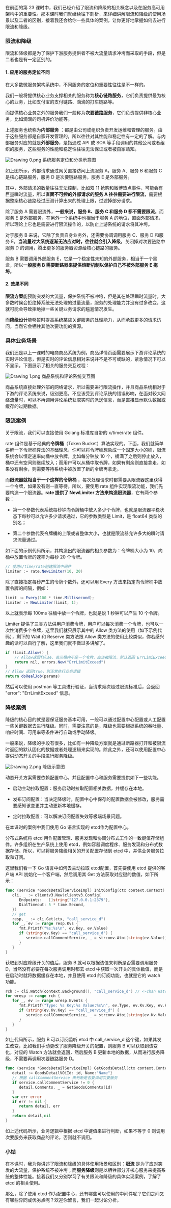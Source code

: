 在前面的第 23 课时中，我们已经介绍了限流和降级的相关概念以及在服务高可用架构中的重要性。那本课时我们就继续往下剖析，来详细讲解限流和降级的使用场景以及二者的区别，接着我还会给你一些具体的案例，让你更好地掌握如何去进行限流和降级。

### 限流和降级

限流和降级都是为了保护下游服务提供者不被大流量请求冲垮而采取的手段，但是二者也是有一定区别的。

#### 1. 应用的服务定位不同

在大多数微服务架构系统中，不同服务的定位和重要性往往是不一样的。

我们一般将提供核心业务支撑相关的服务称为**核心链路服务**，它们负责提供最为核心的业务，比如支付宝的支付链路、滴滴的打车链路等。

而提供核心业务之外的服务我们一般称为**次要链路服务**，它们负责提供非核心业务，比如滴滴的司机评价功能等。

上述服务也统称为**内部服务** ：都是由公司或组织负责开发运维和管理的服务。由于这些服务都是自家开发管理的，所以往往对其性能和稳定性有一定的了解。与内部服务对应的就是**外部服务**，是指通过 API 或 SOA 等手段调用的其他公司或者组织的服务，这些服务的性能和稳定性往往无法保证或者被自家熟知。

<Image alt="Drawing 0.png" src="https://s0.lgstatic.com/i/image/M00/4F/F9/CgqCHl9hpCCAZePCAABZjumIw_A149.png"/>  
系统服务定位和分类示意图

如上图所示，外部请求通过网关直接访问上流服务 A，服务 A、服务 B 和服务 C 是核心链路服务，服务 D 是次要链路服务，服务 E 是外部服务。

其中，外部请求的数量往往无法控制，比如双 11 抢购和微博热点事件，可能会有巨量瞬时流量，所以**直面不可控的外部请求的服务 A 往往需要进行限流**，需要根据整条核心链路经过压测计算出来的处理上限，过滤掉部分请求。

除了服务 A 需要限流外，**一般来说，服务 B、服务 C 和服务 D 都不需要限流**。而服务 E 是外部服务，在另外一个系统中也相当于服务 A 的地位，直面外部请求，所以理论上它也是需要进行限流操作的，以防止上游系统的请求将其冲垮。

对于服务 B 来说，它除了负责自身业务外，还需要协调调用服务 C、服务 D 和服务 E，**当流量过大系统逐渐无法应对时，往往就会引入降级**，关闭掉对次要链路中服务 D 的调用，腾出更多的服务器资源给核心链路的服务。

服务 B 需要调用外部服务 E，它是一个稳定性未知的外部服务，相当于一个黑盒，所以**一般服务 B 需要断路器来提供熔断机制以保护自己不被外部服务 E 拖垮**。

#### 2. 效果不同

**限流方案**能预防突发的大流量，保护系统不被冲垮，但是其在处理瞬时流量时，大多数时候会拒绝掉系统无法处理的过量流量，服务的处理能力并没有过多改变，这就可能会导致拒绝掉一些关键业务请求的尴尬情况发生。

而**降级设计**能够暂时提高系统某些关键服务的处理能力，从而承载更多的请求访问，当然它会牺牲其他次要功能的资源。

### 具体业务场景

我们还是以上一课时的电商商品系统为例，商品详情页面需要展示下游评论系统的实时评论信息，但是实时的评论信息相对来说并不是不可或缺的，紧急情况下可以不显示。下图展示了相关的服务交互过程：

<Image alt="Drawing 1.png" src="https://s0.lgstatic.com/i/image/M00/4F/EE/Ciqc1F9hpDCAPo2GAABR4306i7Q796.png"/>  
商品系统和评论系统交互图

商品系统直接处理外部的网络请求，所以需要进行限流操作，并且商品系统相对于下游的评论系统来说，级别更高，不应该受到评论系统的错误影响，在面对较大网络流量时，可以不再调用评论系统获取实时的派送信息，而是直接显示默认数据或缓存的过期数据。

### 限流案例

关于限流，我们可以直接使用 Golang 标准库自带的 x/time/rate 组件。

rate 组件是基于经典的**令牌桶**（Token Bucket）算法实现的。下面，我们就简单讲解一下令牌桶算法的基础理念，你可以将令牌桶想象成一个固定大小的桶，限流系统会以恒定速率向桶中放令牌，比如每分钟放 10 个，桶满了之后则停止放入，桶中还有空间则继续放入；而用户可以从桶中取令牌，如果有剩余则直接拿走，如果没有剩余，则需要等待系统中被放置了新的令牌再拿走。

而**限流器就相当于一个这样的令牌桶** ，每次处理请求时都需要从限流器这里获得一个令牌，如果没有则一直等待。所以，要使用 rate 组件实现限流功能，我们先要构造一个限流器。**rate 提供了 NewLimiter 方法来构造限流器**，它有两个参数：

* 第一个参数代表系统每秒钟向令牌桶中放入多少个令牌，也就是限流器平稳状态下每秒可以允许多少请求通过，它的参数类型是 Limit，是 float64 类型的别名；

* 第二个参数代表令牌桶的上限或者整体大小，也就是限流器允许多大的瞬时请求流量通过。

如下面的示例代码所示，其构造出的限流器的相关参数为：令牌桶大小为 10，向桶中放置令牌的速率为每秒 20 个令牌。

```java
// 使用x/time/rate创建限流中间件
limiter := rate.NewLimiter(10, 20)
```

除了直接指定每秒产生的令牌个数外，还可以用 Every 方法来指定向令牌桶中放置令牌的间隔，例如：

```java
limit := Every(100 * time.Millisecond);
limiter := NewLimiter(limit, 1);
```

以上就表示每 100ms 往桶中放一个令牌，也就是说 1 秒钟可以产生 10 个令牌。

Limiter 提供了三类方法供用户消费令牌，用户可以每次消费一个令牌，也可以一次性消费多个令牌，这里我们就只展示其中的 Allow 类方法的使用（如下示例代码），剩下的 Wait 和 Reserve 类方法跟 Allow 类方法的使用比较类似，你若感兴趣的话可以自行了解，这里我们就不做过多讲解了。

```java
if !limit.Allow() {
    // Allow返回false，表示桶内不足一个令牌，应该被限流，默认返回 ErrLimiExceed 异常
    return nil, errors.New("ErrLimitExceed")
}
// Allow 返回true，则正常执行业务逻辑
return doRealJob(params)
```

然后可以使用 postman 等工具进行验证，当请求频次超过限流标准后，会返回 "error": "ErrLimitExceed" 信息。

### 降级案例

降级的核心目的就是要保证服务基本可用，一般可以通过配置中心配置或人工配置一些关键数据去进行降级。同时，需要注意的是，降级也需要根据系统的吞吐量、响应时间、可用率等条件进行自动或手动降级。

一般来说，降级的手段有很多，比如有一种降级方案就是通过断路器打开和被限流时返回的默认固化的数据或者处理逻辑来实现的。除此之外，还可以使用配置中心提供动态开关的手段进行服务降级。

<Image alt="Drawing 2.png" src="https://s0.lgstatic.com/i/image/M00/4F/F9/CgqCHl9hpE2AMoEtAABJPMCu7CE561.png"/>  
降级示意图

动态开关方案需要依赖配置中心，并且配置中心和服务需要提供如下一些功能。

* 启动主动拉取配置：服务启动时拉取配置相关数据，并缓存在本地。

* 发布订阅配置：当决定降级时，配置中心中保存的配置数据会被修改，服务需要感知该变更并主动更新本地缓存。

* 定时拉取配置：可以解决订阅配置失效等极端场景问题。

在本课时的案例中我们使用 Go 语言实现的 etcd作为配置中心。

分布式系统将 etcd 用作配置管理、服务发现和协调分布式工作的一致键值存储组件。许多组织在生产系统上使用 etcd，例如容器调度程序、服务发现和分布式数据存储。所以，可以将服务降级相关的开关配置存储到 etcd 中，并供业务服务拉取和订阅。

这里我们看一下 Go 语言中如何去主动拉取 etcd配置，首先要使用 etcd 提供的客户端 API 初始化一个客户端，然后调用其 Get 方法获取对应键的数值，如下所示：

```go
func (service *GoodsDetailServiceImpl) InitConfig(ctx context.Context) {
   cli, _ := clientv3.New(clientv3.Config{
      Endpoints:   []string{"127.0.0.1:2379"},
      DialTimeout: 5 * time.Second,
   })
   // get
   resp, _ := cli.Get(ctx, "call_service_d")
   for _, ev := range resp.Kvs {
      fmt.Printf("%s:%s\n", ev.Key, ev.Value)
      if (string(ev.Key) == "call_service_d") {
         service.callCommentService, _ = strconv.Atoi(string(ev.Value))
      }
   }
}
```

获取到对应降级开关的值后，服务 B 就可以根据该值来判断是否需要调用服务 D，当然没有必要在每次服务调用时都去 etcd 中获取一次开关的具体数值，而是在启动时就将数据缓存在本地，并且使用 etcd 的订阅功能，也就是它的 watch 功能。

```go
rch := cli.Watch(context.Background(), "call_service_d") // <-chan WatchResponse
for wresp := range rch {
   for _, ev := range wresp.Events {
      fmt.Printf("Type: %s Key:%s Value:%s\n", ev.Type, ev.Kv.Key, ev.Kv.Value)
      if (string(ev.Kv.Key) == "call_service_d") {
         service.callCommentService, _ = strconv.Atoi(string(ev.Kv.Value))
      }
   }
}
```

如上代码所示，服务 B 可以订阅监听 etcd 中 call_service_d 这个键，如果其发生改变，比如我们手动更改了服务降级开关的配置，则服务 B 可以获取到该变化，对应的 Watch 方法就会返回，然后服务 B 更新本地的数据，从而进行服务降级，不需要再调用次要链路服务 D。

```go
func (service *GoodsDetailServiceImpl) GetGoodsDetail(ctx context.Context, id string) (GoodsDetailVO, error) {
   detail := GoodsDetailVO{Id: id, Name:"Name"}
   // 根据 callCommentService 来判断是否要调用次要服务
   if service.callCommentService != 0 {
      detail.Comments, _ = GetGoodsComments(id)
   }
   var err error
   if err != nil {
      return detail, err
   }
   return detail,nil
}
```

如上述代码所示，业务逻辑中根据 etcd 中键值来进行判断，如果不等于 0 则调用次要服务来获取商品的评论，否则就不调用。

### 小结

在本课时，我为你讲述了限流和降级的具体使用场景和区别：**限流** 是为了应对突发的大流量，保护系统不被冲垮；而**服务降级**则是以牺牲部分非核心服务来提高系统的整体性能。接着我们又分别学习了有关限流和降级的具体实现案例，了解了 etcd 的相关使用。

那么，除了使用 etcd 作为配置中心，还有哪些可以使用的中间件呢？它们之间又有哪些异同或优劣点呢？欢迎你留言，我们一起讨论分析。

